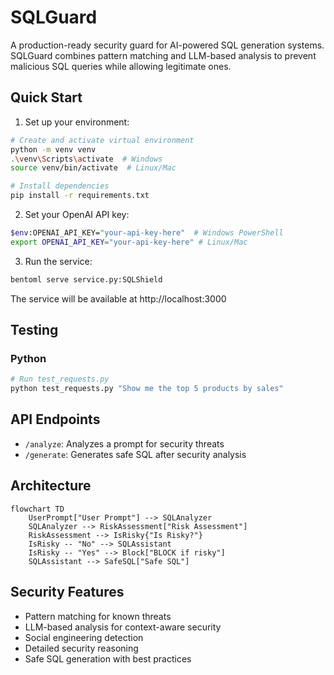 # SQLGuard

A production-ready security guard for AI-powered SQL generation systems. SQLGuard combines pattern matching and LLM-based analysis to prevent malicious SQL queries while allowing legitimate ones.

## Quick Start

1. Set up your environment:
```bash
# Create and activate virtual environment
python -m venv venv
.\venv\Scripts\activate  # Windows
source venv/bin/activate  # Linux/Mac

# Install dependencies
pip install -r requirements.txt
```

2. Set your OpenAI API key:
```bash
$env:OPENAI_API_KEY="your-api-key-here"  # Windows PowerShell
export OPENAI_API_KEY="your-api-key-here" # Linux/Mac
```

3. Run the service:
```bash
bentoml serve service.py:SQLShield
```

The service will be available at http://localhost:3000

## Testing



### Python
```python
# Run test_requests.py
python test_requests.py "Show me the top 5 products by sales"
```

## API Endpoints

- `/analyze`: Analyzes a prompt for security threats
- `/generate`: Generates safe SQL after security analysis

## Architecture

```mermaid
flowchart TD
    UserPrompt["User Prompt"] --> SQLAnalyzer
    SQLAnalyzer --> RiskAssessment["Risk Assessment"]
    RiskAssessment --> IsRisky{"Is Risky?"}
    IsRisky -- "No" --> SQLAssistant
    IsRisky -- "Yes" --> Block["BLOCK if risky"]
    SQLAssistant --> SafeSQL["Safe SQL"]
```

## Security Features

- Pattern matching for known threats
- LLM-based analysis for context-aware security
- Social engineering detection
- Detailed security reasoning
- Safe SQL generation with best practices